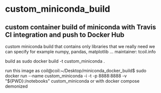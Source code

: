 # custom_miniconda_build
custom container build of miniconda with Travis CI integration and push to Docker Hub
---

custom miniconda build that contains only libraries that we really need
we can specify for example numpy, pandas, matplotlib ...
maintainer: tcoil.info
 
build as
sudo docker build -t custom_miniconda .

run this image as
coil@coil:~/Desktop/miniconda_docker_build$ sudo docker run --name custom_miniconda -i -t -p 8888:8888 -v "${PWD}:/notebooks" custom_miniconda
or with docker compose demonized
